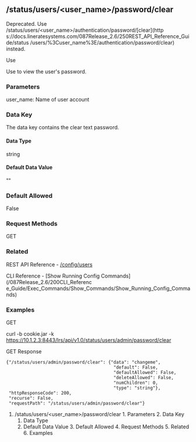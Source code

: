 ## /status/users/<user_name>/password/clear

Deprecated. Use /status/users/<user_name>/authentication/password/[clear](http
s://docs.lineratesystems.com/087Release_2.6/250REST_API_Reference_Guide/status
/users/%3Cuser_name%3E/authentication/password/clear) instead.

Use

Use to view the user's password.

### Parameters

user_name: Name of user account

### Data Key

The data key contains the clear text password.

#### Data Type

string

#### Default Data Value

""

### Default Allowed

False

### Request Methods

GET

### Related

REST API Reference -
[/config/users](/087Release_2.6/250REST_API_Reference_Guide/config/users)

CLI Reference - [Show Running Config Commands](/087Release_2.6/200CLI_Referenc
e_Guide/Exec_Commands/Show_Commands/Show_Running_Config_Commands)

### Examples

GET

curl -b cookie.jar -k
https://10.1.2.3:8443/lrs/api/v1.0/status/users/admin/password/clear

GET Response

    
    
    {"/status/users/admin/password/clear": {"data": "changeme",
                                             "default": False,
                                             "defaultAllowed": False,
                                             "deleteAllowed": False,
                                             "numChildren": 0,
                                             "type": "string"},
     "httpResponseCode": 200,
     "recurse": False,
     "requestPath": "/status/users/admin/password/clear"}
    

  1. /status/users/<user_name>/password/clear
    1. Parameters
    2. Data Key
      1. Data Type
      2. Default Data Value
    3. Default Allowed
    4. Request Methods
    5. Related
    6. Examples

